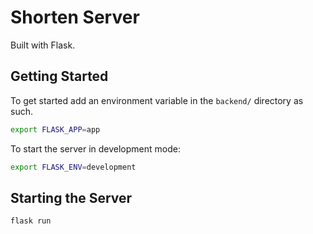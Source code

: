 # Shorten Server

Built with Flask.

## Getting Started

To get started add an environment variable in the `backend/` directory as such.

```bash
export FLASK_APP=app
```

To start the server in development mode:

```bash
export FLASK_ENV=development
```

## Starting the Server

```bash
flask run
```
